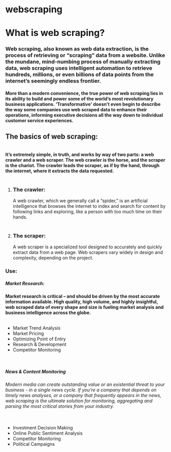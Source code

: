 # webscraping

<h1>What is web scraping? </h1>


<h3>Web scraping, also known as web data extraction, is the process of retrieving or “scraping” data from a website. Unlike the mundane, mind-numbing process of manually extracting data, web scraping uses intelligent automation to retrieve hundreds, millions, or even billions of data points from the internet’s seemingly endless frontier.</h3>

<h4><strong>More than a modern convenience, the true power of web scraping lies in its ability to build and power some of the world’s most revolutionary business applications. ‘Transformative’ doesn’t even begin to describe the way some companies use web scraped data to enhance their operations, informing executive decisions all the way down to individual customer service experiences.</strong></h4> 

<body> <B><h2>The basics of web scraping:</h2></B><br>
<strong>It’s extremely simple, in truth, and works by way of two parts: a web crawler and a web scraper. The web crawler is the horse, and the scraper is the chariot. The crawler leads the scraper, as if by the hand, through the internet, where it extracts the data requested.<br><br></strong>

<ol><li><h3>The crawler:</h3>
A web crawler, which we generally call a “spider,” is an artificial intelligence that browses the internet to index and search for content by following links and exploring, like a person with too much time on their hands.<br><br>

<li><h3>The scraper:</h3>
A web scraper is a specialized tool designed to accurately and quickly extract data from a web page. Web scrapers vary widely in design and complexity, depending on the project.</ol>

<H3>Use:</H3>
<h5>Market Research:</h5>
<strong>Market research is critical – and should be driven by the most accurate information available. High quality, high volume, and highly insightful, web scraped data of every shape and size is fueling market analysis and business intelligence across the globe.</strong><br><br>

<ul><li>Market Trend Analysis
<li>Market Pricing
<li>Optimizing Point of Entry
<li>Research & Development
<li>Competitor Monitoring
</ul><br>
<h5>News & Content Monitoring<h5>
<h6>Modern media can create outstanding value or an existential threat to your business - in a single news cycle. If you’re a company that depends on timely news analyses, or a company that frequently appears in the news, web scraping is the ultimate solution for monitoring, aggregating and parsing the most critical stories from your industry.<br><br></h6>

<ul><li>Investment Decision Making
<li>Online Public Sentiment Analysis
<li>Competitor Monitoring
<li>Political Campaigns</ul>
